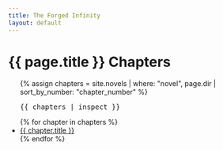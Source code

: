 ```yaml
---
title: The Forged Infinity
layout: default
---
```


<h1>{{ page.title }} Chapters</h1>

<ul>
  {% assign chapters = site.novels | where: "novel", page.dir | sort_by_number: "chapter_number" %}
  <pre>{{ chapters | inspect }}</pre>
  {% for chapter in chapters %}
    <li><a href="{{ chapter.url }}">{{ chapter.title }}</a></li>
  {% endfor %}
</ul>